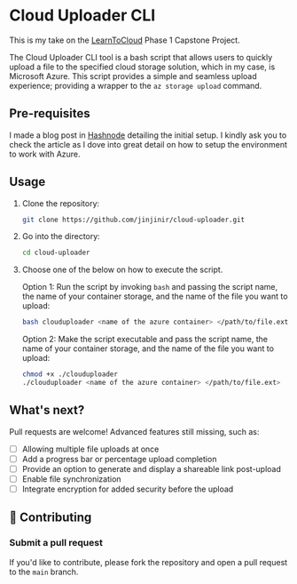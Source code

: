 # Cloud Uploader CLI
This is my take on the [LearnToCloud](https://learntocloud.guide/) Phase 1 Capstone Project. 

The Cloud Uploader CLI tool is a bash script that allows users to quickly upload a file to the specified cloud storage solution, which in my case, is Microsoft Azure. This script provides a simple and seamless upload experience; providing a wrapper to the `az storage upload` command.

## Pre-requisites
I made a blog post in [Hashnode](https://darylgalvez.hashnode.dev/learntocloud-phase-1-capstone-project-clouduploader-cli) detailing the initial setup. I kindly ask you to check the article as I dove into great detail on how to setup the environment to work with Azure.

## Usage
1. Clone the repository:
   ```bash
   git clone https://github.com/jinjinir/cloud-uploader.git
   ```
2. Go into the directory:
   ```bash
   cd cloud-uploader
   ```
3. Choose one of the below on how to execute the script.

    Option 1: Run the script by invoking `bash` and passing the script name, the name of your container storage, and the name of the file you want to upload:

    ```bash
    bash clouduploader <name of the azure container> </path/to/file.ext>
    ```
    Option 2: Make the script executable and pass the script name, the name of your container storage, and the name of the file you want to upload:

    ```bash
    chmod +x ./clouduploader
    ./clouduploader <name of the azure container> </path/to/file.ext>
    ```

## What's next?
Pull requests are welcome! Advanced features still missing, such as:
- [ ] Allowing multiple file uploads at once
- [ ] Add a progress bar or percentage upload completion
- [ ] Provide an option to generate and display a shareable link post-upload
- [ ] Enable file synchronization
- [ ] Integrate encryption for added security before the upload

## 🤝 Contributing

### Submit a pull request

If you'd like to contribute, please fork the repository and open a pull request to the `main` branch.
